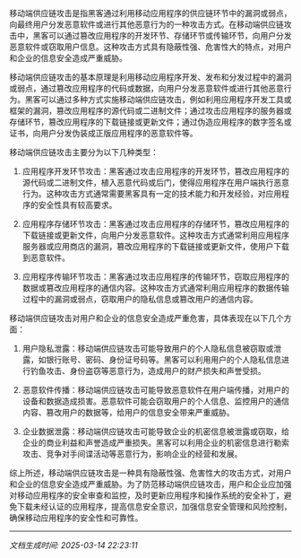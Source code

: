 移动端供应链攻击是指黑客通过利用移动应用程序的供应链环节中的漏洞或弱点，向最终用户分发恶意软件或进行其他恶意行为的一种攻击方式。在移动端供应链攻击中，黑客可以通过篡改应用程序的开发环节、存储环节或传输环节，向用户分发恶意软件或窃取用户信息。这种攻击方式具有隐蔽性强、危害性大的特点，对用户和企业的信息安全造成严重威胁。

移动端供应链攻击的基本原理是利用移动应用程序开发、发布和分发过程中的漏洞或弱点，通过篡改应用程序的代码或数据，向用户分发恶意软件或进行其他恶意行为。黑客可以通过多种方式实施移动端供应链攻击，例如利用应用程序开发工具或框架的漏洞，篡改应用程序的源代码或二进制文件；通过攻击应用程序的服务器或存储环节，篡改应用程序的下载链接或更新文件；通过伪造应用程序的数字签名或证书，向用户分发伪装成正版应用程序的恶意软件等。

移动端供应链攻击主要分为以下几种类型：

1. 应用程序开发环节攻击：黑客通过攻击应用程序的开发环节，篡改应用程序的源代码或二进制文件，植入恶意代码或后门，使得应用程序在用户端执行恶意行为。这种攻击方式通常需要黑客具有一定的技术能力和开发经验，对应用程序的安全性具有较高要求。

2. 应用程序存储环节攻击：黑客通过攻击应用程序的存储环节，篡改应用程序的下载链接或更新文件，向用户分发恶意软件。这种攻击方式通常利用应用程序服务器或应用商店的漏洞，篡改应用程序的下载链接或更新文件，使用户下载到恶意软件。

3. 应用程序传输环节攻击：黑客通过攻击应用程序的传输环节，窃取应用程序的数据或篡改应用程序的通信内容。这种攻击方式通常利用应用程序的数据传输过程中的漏洞或弱点，窃取用户的隐私信息或篡改用户的通信内容。

移动端供应链攻击对用户和企业的信息安全造成严重危害，具体表现在以下几个方面：

1. 用户隐私泄露：移动端供应链攻击可能导致用户的个人隐私信息被窃取或泄露，如银行账号、密码、身份证号码等。黑客可以利用用户的个人隐私信息进行钓鱼攻击、身份盗窃等恶意行为，造成用户的财产损失和声誉受损。

2. 恶意软件传播：移动端供应链攻击可能导致恶意软件在用户端传播，对用户的设备和数据造成损害。恶意软件可能会窃取用户的个人信息、监控用户的通信内容、篡改用户的数据等，给用户的信息安全带来严重威胁。

3. 企业数据泄露：移动端供应链攻击可能导致企业的机密信息被泄露或窃取，给企业的商业利益和声誉造成严重损失。黑客可以利用企业的机密信息进行勒索攻击、竞争对手间谍活动等恶意行为，影响企业的经营和发展。

综上所述，移动端供应链攻击是一种具有隐蔽性强、危害性大的攻击方式，对用户和企业的信息安全造成严重威胁。为了防范移动端供应链攻击，用户和企业应加强对移动应用程序的安全审查和监控，及时更新应用程序和操作系统的安全补丁，避免下载未经认证的应用程序，提高信息安全意识，加强信息安全管理和风险控制，确保移动应用程序的安全性和可靠性。

---

*文档生成时间: 2025-03-14 22:23:11*


